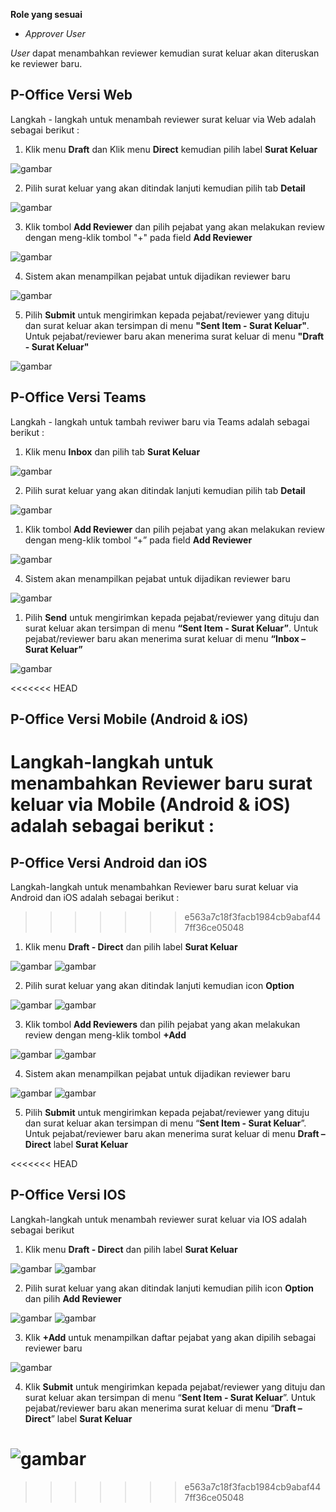 **Role yang sesuai**

- *Approver User*

*User* dapat menambahkan reviewer kemudian surat keluar akan diteruskan ke reviewer baru.

## **P-Office Versi Web**

Langkah - langkah untuk menambah reviewer surat keluar via Web adalah sebagai berikut :

1. Klik menu **Draft** dan Klik menu **Direct** kemudian pilih label **Surat Keluar**

![gambar](SuratKeluar/SK_Web/02SK47.png)

2. Pilih surat keluar yang akan ditindak lanjuti kemudian pilih tab **Detail**

![gambar](SuratKeluar/SK_Web/02SK48.png)

3. Klik tombol **Add Reviewer** dan pilih pejabat yang akan melakukan review dengan meng-klik tombol "+" pada field **Add Reviewer**

![gambar](SuratKeluar/SK_Web/02SK49.png)

4. Sistem akan menampilkan pejabat untuk dijadikan reviewer baru

![gambar](SuratKeluar/SK_Web/02SK50.png)

5. Pilih **Submit** untuk mengirimkan kepada pejabat/reviewer yang dituju dan surat keluar akan tersimpan di menu **"Sent Item - Surat Keluar"**. Untuk pejabat/reviewer baru akan menerima surat keluar di menu **"Draft - Surat Keluar"**

![gambar](SuratKeluar/SK_Web/02SK51.png)

## **P-Office Versi Teams**

Langkah - langkah untuk tambah reviwer baru via Teams adalah sebagai berikut :

1. Klik menu **Inbox** dan pilih tab **Surat Keluar**
 
![gambar](SuratKeluar/SK_Teams/SK49.png)

2. Pilih surat keluar yang akan ditindak lanjuti kemudian pilih tab **Detail**
 
![gambar](SuratKeluar/SK_Teams/SK50.png)

1. Klik tombol **Add Reviewer** dan pilih pejabat yang akan melakukan review dengan meng-klik tombol “+” pada field **Add Reviewer**
 
![gambar](SuratKeluar/SK_Teams/SK51.png)

4. Sistem akan menampilkan pejabat untuk dijadikan reviewer baru
 
![gambar](SuratKeluar/SK_Teams/SK52.png)

1. Pilih **Send** untuk mengirimkan kepada pejabat/reviewer yang dituju dan surat keluar akan tersimpan di menu **“Sent Item - Surat Keluar”**. Untuk pejabat/reviewer baru akan menerima surat keluar di menu **“Inbox – Surat Keluar”**
 
![gambar](SuratKeluar/SK_Teams/SK53.png)

<<<<<<< HEAD
## **P-Office Versi Mobile (Android & iOS)**

Langkah-langkah untuk menambahkan Reviewer baru surat keluar via Mobile (Android & iOS) adalah sebagai berikut :
=======
## **P-Office Versi Android dan iOS**

Langkah-langkah untuk menambahkan Reviewer baru surat keluar via Android dan iOS adalah sebagai berikut :
>>>>>>> e563a7c18f3facb1984cb9abaf447ff36ce05048

1. Klik menu **Draft - Direct** dan pilih label **Surat Keluar**

![gambar](SuratKeluar/SK_Android/ReviewerSK/02A01.png) ![gambar](SuratKeluar/SK_Android/ReviewerSK/02A02.png)

2. Pilih surat keluar yang akan ditindak lanjuti kemudian icon **Option**
   
![gambar](SuratKeluar/SK_Android/ReviewerSK/02A03.png) ![gambar](SuratKeluar/SK_Android/ReviewerSK/02A04.png)

3. Klik tombol **Add Reviewers** dan pilih pejabat yang akan melakukan review dengan meng-klik tombol **+Add**
   
![gambar](SuratKeluar/SK_Android/ReviewerSK/02A05.png) ![gambar](SuratKeluar/SK_Android/ReviewerSK/02A06.png)

4. Sistem akan menampilkan pejabat untuk dijadikan reviewer baru

![gambar](SuratKeluar/SK_Android/ReviewerSK/02A07.png) ![gambar](SuratKeluar/SK_Android/ReviewerSK/02A08.png)

5. Pilih **Submit** untuk mengirimkan kepada pejabat/reviewer yang dituju dan surat keluar akan tersimpan di menu “**Sent Item - Surat Keluar**”. Untuk pejabat/reviewer baru akan menerima surat keluar di menu **Draft – Direct** label **Surat Keluar**

<<<<<<< HEAD
## **P-Office Versi IOS**

Langkah-langkah untuk menambah reviewer surat keluar via IOS adalah sebagai berikut

1.	Klik menu **Draft - Direct** dan pilih label **Surat Keluar**

![gambar](SuratKeluar/SK_Android/ReviewerSK/02A01.png) ![gambar](SuratKeluar/SK_Android/ReviewerSK/02A02.png)

2.	Pilih surat keluar yang akan ditindak lanjuti kemudian pilih icon **Option** dan pilih **Add Reviewer**

![gambar](SuratKeluar/SK_Android/ReviewerSK/02A04.png)
![gambar](SuratKeluar/SK_Android/ReviewerSK/02A05.png)

3.	Klik **+Add** untuk menampilkan daftar pejabat yang akan dipilih sebagai reviewer baru

![gambar](SuratKeluar/SK_Android/ReviewerSK/02A06.png)

4.	Klik **Submit** untuk mengirimkan kepada pejabat/reviewer yang dituju dan surat keluar akan tersimpan di menu “**Sent Item - Surat Keluar**”. Untuk pejabat/reviewer baru akan menerima surat keluar di menu “**Draft – Direct**” label **Surat Keluar**

![gambar](SuratKeluar/SK_Android/ReviewerSK/02A08.png)
=======
>>>>>>> e563a7c18f3facb1984cb9abaf447ff36ce05048
